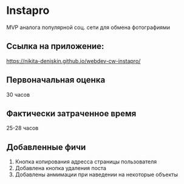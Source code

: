 # Instapro

MVP аналога популярной соц. сети для обмена фотографиями

## Ссылка на приложение:

https://nikita-deniskin.github.io/webdev-cw-instapro/

## Первоначальная оценка

30 часов

## Фактически затраченное время

25-28 часов

## Добавленные фичи

1. Кнопка копирования адресса страницы пользователя
2. Добавлена кнопка удаления поста
3. Добавлены анмимации при наведении на некоторые объекты